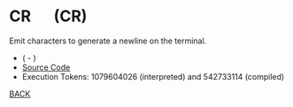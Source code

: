 # CR &emsp; (CR)
Emit characters to generate a newline on the terminal.
* ( - )
* [Source Code](../words/core/CR.cs)
* Execution Tokens: 1079604026 (interpreted) and 542733114 (compiled)


[BACK](builtins.md#CR)
